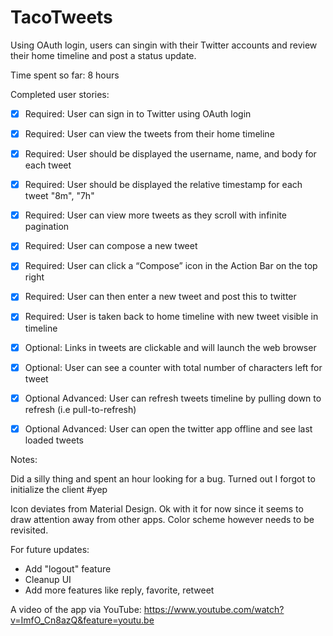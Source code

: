 # TacoTweets
Using OAuth login, users can singin with their Twitter accounts and review their home timeline and post a status update.

Time spent so far: 8 hours

Completed user stories:
 * [x] Required: User can sign in to Twitter using OAuth login
 * [x] Required: User can view the tweets from their home timeline
 * [x] Required: User should be displayed the username, name, and body for each tweet
 * [x] Required: User should be displayed the relative timestamp for each tweet "8m", "7h"
 * [x] Required: User can view more tweets as they scroll with infinite pagination
 * [x] Required: User can compose a new tweet
 * [x] Required: User can click a “Compose” icon in the Action Bar on the top right
 * [x] Required: User can then enter a new tweet and post this to twitter
 * [x] Required: User is taken back to home timeline with new tweet visible in timeline
 * [x] Optional: Links in tweets are clickable and will launch the web browser
 * [x] Optional: User can see a counter with total number of characters left for tweet
 * [x] Optional Advanced: User can refresh tweets timeline by pulling down to refresh (i.e pull-to-refresh)
 * [x] Optional Advanced: User can open the twitter app offline and see last loaded tweets


Notes:

Did a silly thing and spent an hour looking for a bug. Turned out I forgot to initialize the client #yep  

Icon deviates from Material Design. Ok with it for now since it seems to draw attention away from other apps. Color scheme however needs to be revisited.  

For future updates:  
- Add "logout" feature  
- Cleanup UI  
- Add more features like reply, favorite, retweet  

A video of the app via YouTube: https://www.youtube.com/watch?v=ImfO_Cn8azQ&feature=youtu.be

